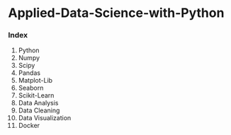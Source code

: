 # Applied-Data-Science-with-Python

### Index

1. Python
2. Numpy
3. Scipy
4. Pandas
5. Matplot-Lib
6. Seaborn
7. Scikit-Learn
8. Data Analysis
9. Data Cleaning
10. Data Visualization
11. Docker
